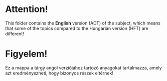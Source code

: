 # Attention!

This folder contains the **English** version (ADT) of the subject, which means that some of the topics compared to the Hungarian version (HFT) are different!

# Figyelem!

Ez a mappa a tárgy angol verziójához tartozó anyagokat tartalmazza, amely azt eredményezheti, hogy bizonyos részek eltérnek!